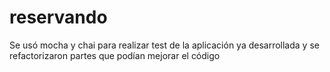 # reservando
Se usó mocha y chai para realizar test de la aplicación ya desarrollada y se refactorizaron partes que podían mejorar el código
